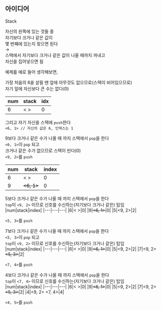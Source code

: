 ## 아이디어
Stack  
  
자신의 왼쪽에 있는 것들 중  
자기보다 크거나 같은 값이  
몇 번째에 있는지 찾으면 된다  
→  
스택에서 자기보다 크거나 같은 값이 나올 때까지 꺼내고  
자신을 집어넣으면 됨  
  
예제를 예로 들어 생각해보면,  
  
가장 처음의 6을 살필 땐 앞에 아무것도 없으므로(스택이 비어있으므로)  
자기 앞에 자신보다 큰 수는 없다(0)  
  
|num|stack|idx|
|---|---|---|
|6|< >|0|

그리고 자기 자신을 스택에 `push`한다  
`<6, 1> // 자신의 값은 6, 인덱스는 1`  
  
9보다 크거나 같은 수가 나올 때 까지 스택에서 `pop`을 한다  
`<6, 1>`이 `pop` 되고  
크거나 같은 수가 없으므로 스택이 빈다(0)  
`<9, 2>`를 `push`  
  
|num|stack|index|
|---|---|---|
|6|< >|0|
|9|~~<6, 1>~~|0|
  
5보다 크거나 같은 수가 나올 때 까지 스택에서 `pop`을 한다  
`top`이 `<9, 2>` 이므로 신호를 수신하는(자기보다 크거나 같은) 탑임  
|num|stack|index|
|---|---|---|
|6|< >|0|
|9|~~<6, 1>~~|0|
|5|<9, 2>|2|

`<5, 3>`를 `push`  
  
7보다 크거나 같은 수가 나올 때 까지 스택에서 `pop`을 한다  
`<5, 3>`이 `pop` 되고  
`top`이 `<9, 2>` 이므로 신호를 수신하는(자기보다 크거나 같은) 탑임  
|num|stack|index|
|---|---|---|
|6|< >|0|
|9|~~<6, 1>~~|0|
|5|<9, 2>|2|
|7|<9, 2> ~~<5, 3>~~|2|

`<7, 4>`를 `push`  
  
4보다 크거나 같은 수가 나올 때 까지 스택에서 `pop`을 한다  
`top`이 `<7, 4>` 이므로 신호를 수신하는(자기보다 크거나 같은) 탑임  
|num|stack|index|
|---|---|---|
|6|< >|0|
|9|~~<6, 1>~~|0|
|5|<9, 2>|2|
|7|<9, 2> ~~<5, 3>~~|2|
|4|<9, 2> <7, 4>|4|

`<4, 5>`를 `push`
